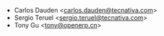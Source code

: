 - Carlos Dauden \<<carlos.dauden@tecnativa.com>\>
- Sergio Teruel \<<sergio.teruel@tecnativa.com>\>
- Tony Gu \<<tony@openerp.cn>\>
